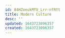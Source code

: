 ```yaml
---
id: 84HZoeukMfU_Lrr-nfRYt
title: Modern Culture
desc: ''
updated: 1643723096357
created: 1643723096357
---
```


